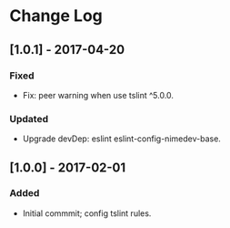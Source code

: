 # Change Log

## [1.0.1] - 2017-04-20

### Fixed
- Fix: peer warning when use tslint ^5.0.0.

### Updated
- Upgrade devDep: eslint eslint-config-nimedev-base.


## [1.0.0] - 2017-02-01

### Added
- Initial commmit; config tslint rules.
